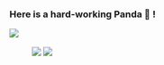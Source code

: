 ### Here is a hard-working Panda :panda_face: !

<img align="left" src="https://komarev.com/ghpvc/?username=quqixun" />

<br/>

<figure class="half">
    <img align="center" src="https://github-readme-stats-ws1mnpqtj.vercel.app/api?username=quqixun&count_private=true&show_icons=true&hide_rank=false&hide_border=true&include_all_commits=true&theme=default" />
  	<img align="center" src="https://github-readme-stats-ws1mnpqtj.vercel.app/api/top-langs/?username=quqixun&hide=cuda,c%2B%2B&layout=default&hide_border=true" />
</figure>